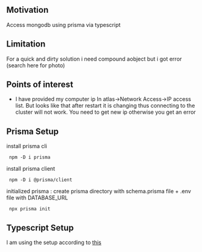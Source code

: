 <h2>Motivation</h2>
Access mongodb using prisma via typescript

<h2>Limitation</h2>
For a quick and dirty solution i need compound aobject but i got error (search here for photo)


<h2>Points of interest</h2>
<ul>
<li>I have provided my computer ip In atlas->Network Access->IP access list. But looks like that after restart it is changing thus connecting to the cluster will not work. You need to get new ip  otherwise you get an error</li>
</ul>



<h2>Prisma Setup</h2>

install prisma cli

```
 npm -D i prisma

```

install prisma client
```
 npm -D i @prisma/client

```

initialized prisma : create prisma directory with schema.prisma file + .env file with DATABASE_URL
```
 npx prisma init

```


<h2>Typescript Setup</h2>
I am using the setup according to <a href='https://pris.ly/quickstart '>this</a>